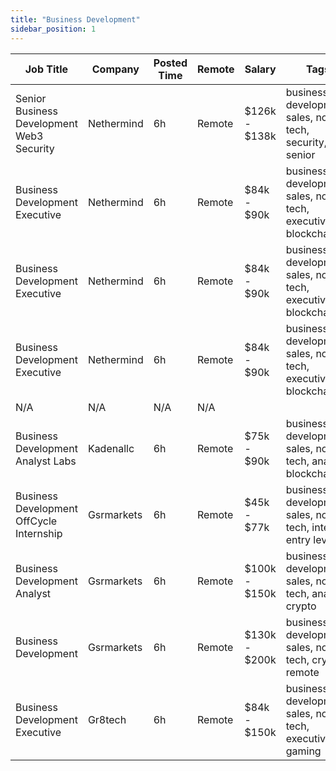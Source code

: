 ```yaml
---
title: "Business Development"
sidebar_position: 1
---
```


| Job Title | Company | Posted Time | Remote | Salary | Tags | Apply Link |
|-----------|---------|-------------|--------|--------|------|------------|
| Senior Business Development Web3 Security | Nethermind | 6h | Remote | $126k - $138k | business development, sales, non tech, security, senior | [Apply](https://web3.career/senior-business-development-web3-security-nethermind/95798) |
| Business Development Executive | Nethermind | 6h | Remote | $84k - $90k | business development, sales, non tech, executive, blockchain | [Apply](https://web3.career/business-development-executive-nethermind/95797) |
| Business Development Executive | Nethermind | 6h | Remote | $84k - $90k | business development, sales, non tech, executive, blockchain | [Apply](https://web3.career/business-development-executive-nethermind/95796) |
| Business Development Executive | Nethermind | 6h | Remote | $84k - $90k | business development, sales, non tech, executive, blockchain | [Apply](https://web3.career/business-development-executive-nethermind/95795) |
| N/A | N/A | N/A | N/A |  |  | [Apply](https://web3.career/metana) |
| Business Development Analyst Labs | Kadenallc | 6h | Remote | $75k - $90k | business development, sales, non tech, analyst, blockchain | [Apply](https://web3.career/business-development-analyst-labs-kadenallc/96894) |
| Business Development OffCycle Internship | Gsrmarkets | 6h | Remote | $45k - $77k | business development, sales, non tech, intern, entry level | [Apply](https://web3.career/business-development-off-cycle-internship-gsrmarkets/87814) |
| Business Development Analyst | Gsrmarkets | 6h | Remote | $100k - $150k | business development, sales, non tech, analyst, crypto | [Apply](https://web3.career/business-development-analyst-gsrmarkets/95741) |
| Business Development | Gsrmarkets | 6h | Remote | $130k - $200k | business development, sales, non tech, crypto, remote | [Apply](https://web3.career/business-development-gsrmarkets/95740) |
| Business Development Executive | Gr8tech | 6h | Remote | $84k - $150k | business development, sales, non tech, executive, gaming | [Apply](https://web3.career/business-development-executive-gr8tech/96876) |

